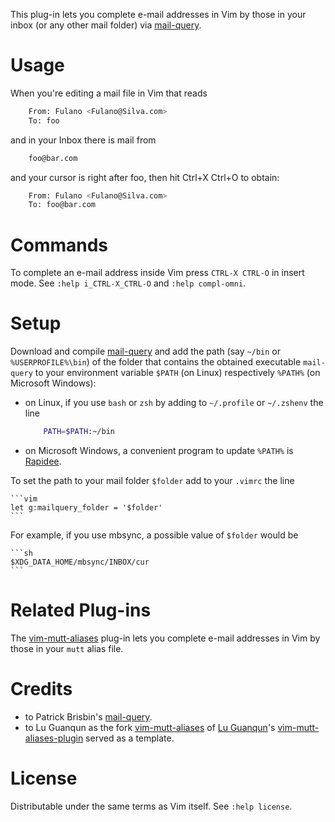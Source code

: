 This plug-in lets you complete e-mail addresses in Vim by those in your inbox (or any other mail folder) via [mail-query](https://github.com/pbrisbin/mail-query).

# Usage

When you're editing a mail file in Vim that reads
```sh
    From: Fulano <Fulano@Silva.com>
    To: foo
```
and in your Inbox there is mail from
```sh
    foo@bar.com
```
and your cursor is right after foo, then hit Ctrl+X Ctrl+O to obtain:
```sh
    From: Fulano <Fulano@Silva.com>
    To: foo@bar.com
```

# Commands

To complete an e-mail address inside Vim press `CTRL-X CTRL-O` in insert
mode. See `:help i_CTRL-X_CTRL-O` and `:help compl-omni`.

# Setup

Download and compile [mail-query](https://github.com/pbrisbin/mail-query) and add the path (say `~/bin` or `%USERPROFILE%\bin`) of the folder that contains the obtained executable `mail-query` to your environment variable `$PATH` (on Linux) respectively `%PATH%` (on Microsoft Windows):

- on Linux, if you use `bash` or `zsh` by adding to `~/.profile` or `~/.zshenv` the line

    ```sh
        PATH=$PATH:~/bin
    ```

- on Microsoft Windows, a convenient program to update `%PATH%` is [Rapidee](http://www.rapidee.com/).


To set the path to your mail folder `$folder` add to your `.vimrc` the line

    ```vim
    let g:mailquery_folder = '$folder'
    ```

For example, if you use mbsync, a possible value of `$folder` would be

    ```sh
    $XDG_DATA_HOME/mbsync/INBOX/cur
    ```

# Related Plug-ins

The [vim-mutt-aliases](https://github.com/Konfekt/vim-mutt-aliases) plug-in lets you complete e-mail addresses in Vim by those in your `mutt` alias file.

# Credits

- to Patrick Brisbin's [mail-query](https://github.com/pbrisbin/mail-query).
- to Lu Guanqun as the fork [vim-mutt-aliases](https://github.com/Konfekt/vim-mutt-aliases) of [Lu Guanqun](mailto:guanqun.lu@gmail.com)'s [vim-mutt-aliases-plugin](https://github.com/guanqun/vim-mutt-aliases-plugin/tree/063a7bdd0d852a118253278721f74a053776135d) served as a template.

# License

Distributable under the same terms as Vim itself.  See `:help license`.

